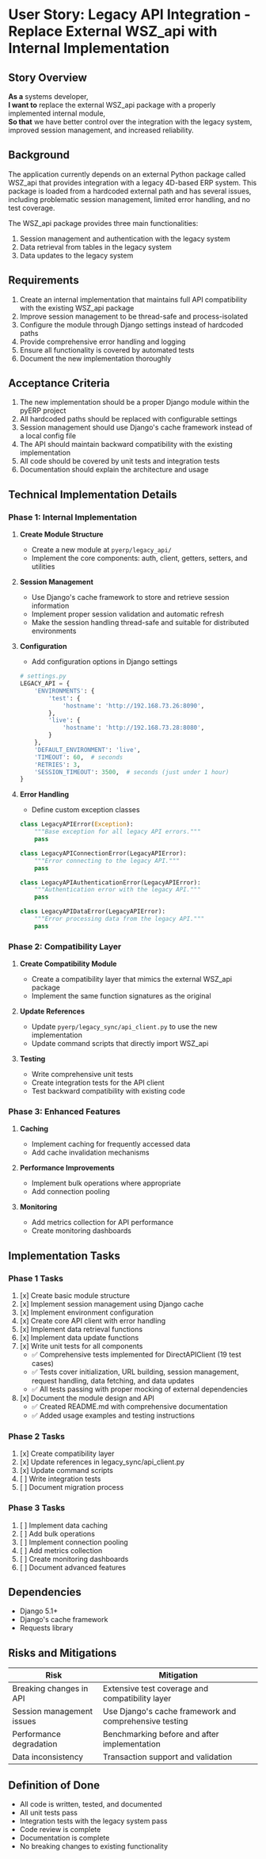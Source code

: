 # User Story: Legacy API Integration - Replace External WSZ_api with Internal Implementation

## Story Overview

**As a** systems developer,  
**I want to** replace the external WSZ_api package with a properly implemented internal module,  
**So that** we have better control over the integration with the legacy system, improved session management, and increased reliability.

## Background

The application currently depends on an external Python package called WSZ_api that provides integration with a legacy 4D-based ERP system. This package is loaded from a hardcoded external path and has several issues, including problematic session management, limited error handling, and no test coverage.

The WSZ_api package provides three main functionalities:
1. Session management and authentication with the legacy system
2. Data retrieval from tables in the legacy system
3. Data updates to the legacy system

## Requirements

1. Create an internal implementation that maintains full API compatibility with the existing WSZ_api package
2. Improve session management to be thread-safe and process-isolated
3. Configure the module through Django settings instead of hardcoded paths
4. Provide comprehensive error handling and logging
5. Ensure all functionality is covered by automated tests
6. Document the new implementation thoroughly

## Acceptance Criteria

1. The new implementation should be a proper Django module within the pyERP project
2. All hardcoded paths should be replaced with configurable settings
3. Session management should use Django's cache framework instead of a local config file
4. The API should maintain backward compatibility with the existing implementation
5. All code should be covered by unit tests and integration tests
6. Documentation should explain the architecture and usage

## Technical Implementation Details

### Phase 1: Internal Implementation

1. **Create Module Structure**
   - Create a new module at `pyerp/legacy_api/`
   - Implement the core components: auth, client, getters, setters, and utilities

2. **Session Management**
   - Use Django's cache framework to store and retrieve session information
   - Implement proper session validation and automatic refresh
   - Make the session handling thread-safe and suitable for distributed environments

3. **Configuration**
   - Add configuration options in Django settings
   ```python
   # settings.py
   LEGACY_API = {
       'ENVIRONMENTS': {
           'test': {
               'hostname': 'http://192.168.73.26:8090',
           },
           'live': {
               'hostname': 'http://192.168.73.28:8080',
           }
       },
       'DEFAULT_ENVIRONMENT': 'live',
       'TIMEOUT': 60,  # seconds
       'RETRIES': 3,
       'SESSION_TIMEOUT': 3500,  # seconds (just under 1 hour)
   }
   ```

4. **Error Handling**
   - Define custom exception classes
   ```python
   class LegacyAPIError(Exception):
       """Base exception for all legacy API errors."""
       pass
   
   class LegacyAPIConnectionError(LegacyAPIError):
       """Error connecting to the legacy API."""
       pass
   
   class LegacyAPIAuthenticationError(LegacyAPIError):
       """Authentication error with the legacy API."""
       pass
   
   class LegacyAPIDataError(LegacyAPIError):
       """Error processing data from the legacy API."""
       pass
   ```

### Phase 2: Compatibility Layer

1. **Create Compatibility Module**
   - Create a compatibility layer that mimics the external WSZ_api package
   - Implement the same function signatures as the original

2. **Update References**
   - Update `pyerp/legacy_sync/api_client.py` to use the new implementation
   - Update command scripts that directly import WSZ_api

3. **Testing**
   - Write comprehensive unit tests
   - Create integration tests for the API client
   - Test backward compatibility with existing code

### Phase 3: Enhanced Features

1. **Caching**
   - Implement caching for frequently accessed data
   - Add cache invalidation mechanisms

2. **Performance Improvements**
   - Implement bulk operations where appropriate
   - Add connection pooling

3. **Monitoring**
   - Add metrics collection for API performance
   - Create monitoring dashboards

## Implementation Tasks

### Phase 1 Tasks

1. [x] Create basic module structure
2. [x] Implement session management using Django cache
3. [x] Implement environment configuration
4. [x] Create core API client with error handling
5. [x] Implement data retrieval functions
6. [x] Implement data update functions
7. [x] Write unit tests for all components
   - ✅ Comprehensive tests implemented for DirectAPIClient (19 test cases)
   - ✅ Tests cover initialization, URL building, session management, request handling, data fetching, and data updates
   - ✅ All tests passing with proper mocking of external dependencies
8. [x] Document the module design and API
   - ✅ Created README.md with comprehensive documentation
   - ✅ Added usage examples and testing instructions

### Phase 2 Tasks

1. [x] Create compatibility layer
2. [x] Update references in legacy_sync/api_client.py
3. [x] Update command scripts
4. [ ] Write integration tests
5. [ ] Document migration process

### Phase 3 Tasks

1. [ ] Implement data caching
2. [ ] Add bulk operations
3. [ ] Implement connection pooling
4. [ ] Add metrics collection
5. [ ] Create monitoring dashboards
6. [ ] Document advanced features

## Dependencies

- Django 5.1+
- Django's cache framework
- Requests library

## Risks and Mitigations

| Risk | Mitigation |
|------|------------|
| Breaking changes in API | Extensive test coverage and compatibility layer |
| Session management issues | Use Django's cache framework and comprehensive testing |
| Performance degradation | Benchmarking before and after implementation |
| Data inconsistency | Transaction support and validation |

## Definition of Done

- All code is written, tested, and documented
- All unit tests pass
- Integration tests with the legacy system pass
- Code review is complete
- Documentation is complete
- No breaking changes to existing functionality 